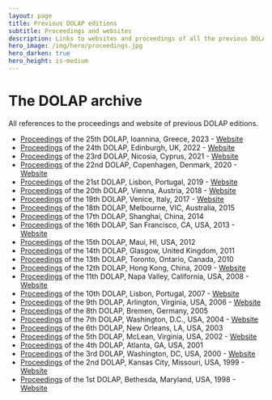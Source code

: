 ```yaml
---
layout: page
title: Previous DOLAP editions
subtitle: Proceedings and websites
description: Links to websites and proceedings of all the previous DOLAP editions
hero_image: /img/hero/proceedings.jpg
hero_darken: true
hero_height: is-medium
---
```


# The DOLAP archive

All references to the proceedings and website of previous DOLAP editions.

- [Proceedings](https://ceur-ws.org/Vol-3369) of the 25th DOLAP, Ioannina, Greece, 2023 - [Website](https://sites.google.com/view/dolap2023)
- [Proceedings](https://ceur-ws.org/Vol-3130) of the 24th DOLAP, Edinburgh, UK, 2022 - [Website](https://sites.google.com/view/dolap2022) 
- [Proceedings](https://ceur-ws.org/Vol-2840) of the 23rd DOLAP, Nicosia, Cyprus, 2021 - [Website](https://sites.google.com/view/dolap-2021)
- [Proceedings](https://ceur-ws.org/Vol-2572) of the 22nd DOLAP, Copenhagen, Denmark, 2020 - [Website](https://www.essi.upc.edu/dtim/DOLAP/) 
- [Proceedings](https://ceur-ws.org/Vol-2324) of the 21st DOLAP, Lisbon, Portugal, 2019 - [Website](http://www.cs.put.poznan.pl/events/DOLAP2019.html) 
- [Proceedings](https://ceur-ws.org/Vol-2062) of the 20th DOLAP, Vienna, Austria, 2018 - [Website](http://www.cs.put.poznan.pl/events/DOLAP2018.html) 
- [Proceedings](https://ceur-ws.org/Vol-1810) of the 19th DOLAP, Venice, Italy, 2017 - [Website](https://www.info.univ-tours.fr/~marcel/dolap2017/) 
- [Proceedings](http://dl.acm.org/citation.cfm?id=2811222) of the 18th DOLAP, Melbourne, VIC, Australia, 2015
- [Proceedings](http://dl.acm.org/citation.cfm?id=2811222) of the 17th DOLAP, Shanghai, China, 2014
- [Proceedings](http://dl.acm.org/citation.cfm?id=2513190) of the 16th DOLAP, San Francisco, CA, USA, 2013 - [Website](https://dolap2013.ensma.fr/) 
- [Proceedings](http://dl.acm.org/citation.cfm?id=2513190) of the 15th DOLAP, Maui, HI, USA, 2012
- [Proceedings](https://dblp.org/rec/conf/dolap/2011) of the 14th DOLAP, Glasgow, United Kingdom, 2011
- [Proceedings](https://dblp.org/rec/conf/dolap/2010) of the 13th DOLAP, Toronto, Ontario, Canada, 2010
- [Proceedings](https://dblp.org/rec/conf/dolap/2009) of the 12th DOLAP, Hong Kong, China, 2009 - [Website](https://cs.ulb.ac.be/conferences/dolap2009/) 
- [Proceedings](https://dblp.org/rec/conf/dolap/2008) of the 11th DOLAP, Napa Valley, California, USA, 2008 - [Website](https://cci.drexel.edu/faculty/song/dolap/DOLAP08/DOLAP%202008-main_files/intro.htm) 
- [Proceedings](https://dblp.org/rec/conf/dolap/2007) of the 10th DOLAP, Lisbon, Portugal, 2007 - [Website](https://dolap07.cs.aau.dk/) 
- [Proceedings](https://dblp.org/rec/conf/dolap/2006) of the 9th DOLAP, Arlington, Virginia, USA, 2006 - [Website](https://www.cs.uoi.gr/~dolap06/) 
- [Proceedings](https://dblp.org/rec/conf/dolap/2005) of the 8th DOLAP, Bremen, Germany, 2005
- [Proceedings](https://dblp.org/rec/conf/dolap/2004) of the 7th DOLAP, Washington, D.C., USA, 2004 - [Website](http://www.ececs.uc.edu/~dolap04/) 
- [Proceedings](https://dblp.org/rec/conf/dolap/2003) of the 6th DOLAP, New Orleans, LA, USA, 2003
- [Proceedings](https://dblp.org/rec/conf/dolap/2002) of the 5th DOLAP, McLean, Virginia, USA, 2002 - [Website](http://www.cis.drexel.edu/faculty/song/Dolap/Dolap02Menu.htm) 
- [Proceedings](https://dblp.org/rec/conf/dolap/2001) of the 4th DOLAP, Atlanta, GA, USA, 2001
- [Proceedings](https://dblp.org/rec/conf/dolap/2000) of the 3rd DOLAP, Washington, DC, USA, 2000 - [Website](http://www.cis.drexel.edu/faculty/song/dolap.html) 
- [Proceedings](https://dblp.org/rec/conf/dolap/99) of the 2nd DOLAP, Kansas City, Missouri, USA, 1999 - [Website](http://www.pages.drexel.edu/faculty/songiy/dolap99CFP.html) 
- [Proceedings](https://dblp.org/rec/conf/dolap/98) of the 1st DOLAP, Bethesda, Maryland, USA, 1998 - [Website](http://www.pages.drexel.edu/faculty/songiy/dolap98.html) 